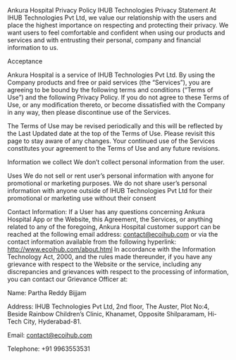 
Ankura Hospital Privacy Policy IHUB Technologies Privacy Statement At IHUB Technologies Pvt Ltd, we value our relationship with the users and place the highest importance on respecting and protecting their privacy. We want users to feel comfortable and confident when using our products and services and with entrusting their personal, company and financial information to us.

Acceptance

Ankura Hospital is a service of IHUB Technologies Pvt Ltd. By using the Company products and free or paid services (the “Services”), you are agreeing to be bound by the following terms and conditions (“Terms of Use”) and the following Privacy Policy. If you do not agree to these Terms of Use, or any modification thereto, or become dissatisfied with the Company in any way, then please discontinue use of the Services.

The Terms of Use may be revised periodically and this will be reflected by the Last Updated date at the top of the Terms of Use. Please revisit this page to stay aware of any changes. Your continued use of the Services constitutes your agreement to the Terms of Use and any future revisions.

Information we collect We don’t collect personal information from the user.

Uses We do not sell or rent user’s personal information with anyone for promotional or marketing purposes. We do not share user’s personal information with anyone outside of IHUB Technologies Pvt Ltd for their promotional or marketing use without their consent

Contact Information: If a User has any questions concerning Ankura Hospital App or the Website, this Agreement, the Services, or anything related to any of the foregoing, Ankura Hospital customer support can be reached at the following email address: contact@ecoihub.com or via the contact information available from the following hyperlink: http://www.ecoihub.com/about.html In accordance with the Information Technology Act, 2000, and the rules made thereunder, if you have any grievance with respect to the Website or the service, including any discrepancies and grievances with respect to the processing of information, you can contact our Grievance Officer at:

Name: Partha Reddy Bijjam

Address: IHUB Technologies Pvt Ltd, 2nd floor, The Auster, Plot No:4, Beside Rainbow Children’s Clinic, Khanamet, Opposite Shilparamam, Hi-Tech City, Hyderabad-81.

Email: contact@ecoihub.com

Telephone: +91 9963553531
